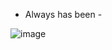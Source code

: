 <!--### Hi there 👋


**PlamenCoding/PlamenCoding** is a ✨ _special_ ✨ repository because its `README.md` (this file) appears on your GitHub profile.

Here are some ideas to get you started:

- 🔭 I’m currently working on ...
- 🌱 I’m currently learning ...
- 👯 I’m looking to collaborate on ...
- 🤔 I’m looking for help with ...
- 💬 Ask me about ...
- 📫 How to reach me: ...
- 😄 Pronouns: ...-->
- Always has been -

![image](https://user-images.githubusercontent.com/58112789/128546464-42746f70-6012-4654-bfec-69f70b55744a.png)

